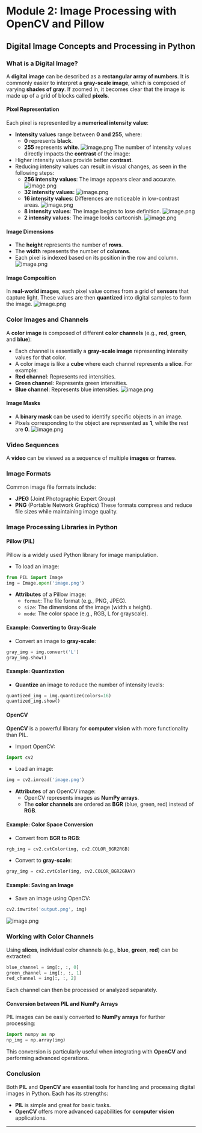 

# Module 2: Image Processing with OpenCV and Pillow
## Digital Image Concepts and Processing in Python
### What is a Digital Image?
A **digital image** can be described as a **rectangular array of numbers**. It is commonly easier to interpret a **gray-scale image**, which is composed of varying **shades of gray**. If zoomed in, it becomes clear that the image is made up of a grid of blocks called **pixels**.
#### Pixel Representation
Each pixel is represented by a **numerical intensity value**:
- **Intensity values** range between **0 and 255**, where:
	- **0** represents **black**.
	- **255** represents **white**.
![image.png](https://prod-files-secure.s3.us-west-2.amazonaws.com/03e82b26-cccb-4906-bb56-adabcbdc0655/fa1bb4aa-313a-44c2-a7b3-7fa4a8432b08/image.png?X-Amz-Algorithm=AWS4-HMAC-SHA256&X-Amz-Content-Sha256=UNSIGNED-PAYLOAD&X-Amz-Credential=ASIAZI2LB466UR24JTSO%2F20250207%2Fus-west-2%2Fs3%2Faws4_request&X-Amz-Date=20250207T191116Z&X-Amz-Expires=3600&X-Amz-Security-Token=IQoJb3JpZ2luX2VjEGIaCXVzLXdlc3QtMiJHMEUCIQCxDQ3rosJzCYN6LfyueuK5IohqLlH5WAGNEAQujCC4vwIgcA6Nad85ohVyT1Ya7etDZZAV%2FSPVHObPGbR1LNSaa9cq%2FwMIexAAGgw2Mzc0MjMxODM4MDUiDAgdDmvTnIVvcM7ueSrcAywlIY4w0mlZT2bOMzlKFssOCkkeNxCuoEmiylwvy926At612dVGNhip7FAyyT%2FR9ELANk76RWgwBGxsd7mVSwnr2TU%2FBDZ43rtBuEGIJchGB%2FRmBOh3eL13Bxvn7JWcnzOb1rddoWtIcFYD%2BuA%2BvFqNVmev0hA4buhjLhHCd4jIfBdeLpfzlcvp2pPNl3pF34IwuY5Z%2BurDK6NHUbgkSERx%2Fb5kqBPK2JtdaGCuNNQeqThIDiqvKVXugUsKHykteG8yk%2F26hzH8ZaTNmV566X1E7%2FiAOVXnhaWMuoQjS1x4qYZ9fPPq0mzhGDkTnS7b02oowRStWNels9SADCLMf1iQcnx%2FZqPadlif%2Fd7ZgGEI9qDfdAvL0nkBGn%2BbJbiGREbi3p%2BEEZHZEILP14FnpS0woEGqJnu61df2WtdapC8AX%2FHp7M%2B1yUIxo%2B8JneVEWCUe8HgqR4jYQOi1qs%2Bv5PiKD7LCFSJzijgWwQ223qm20zu0%2By7dEH2ylEKDxFz3z8fgVPf2gMB%2Br1J0m7Q%2BH%2FsKBUwoaTPdWQZgGzR5zQA4Ecs7cCZB3Ffd33WTMz%2FXHIT%2FvZokKV3%2FqM4TnyzRo1b8jEUhWZoGn8c0Q4cEklQXlOBpu1hjz2ncA7I8MNWZmb0GOqUBQnnF5CBtCWb770byRtGULdQa8KQ8gpHV6DKEQ3D2IP7d1m1R6ZkM6KjtT79ae%2Bn7XGAdJiitIEud8eRb8uVb6IAaD4oHIck2E50p4pX%2Bnw2H509Cjgl3SHZFgdzv69%2Be%2BwrLlpr0SEWIOKYUvml0cwB8BfdPoLIxdfQWb2gZGgsTl3waj2G8txjBBpHNoWRzZTDS7hL3tG7gniHpYd9EK4Pnikhu&X-Amz-Signature=17f5615d0cf7123e1be025e50ce02c7cfdc2594cfbd82eb462f684eb9d8fad45&X-Amz-SignedHeaders=host&x-id=GetObject)
The number of intensity values directly impacts the **contrast** of the image:
- Higher intensity values provide better **contrast**.
- Reducing intensity values can result in visual changes, as seen in the following steps:
	- **256 intensity values**: The image appears clear and accurate.
![image.png](https://prod-files-secure.s3.us-west-2.amazonaws.com/03e82b26-cccb-4906-bb56-adabcbdc0655/0de7dfb4-99dc-4b87-8932-5165b3c3b775/image.png?X-Amz-Algorithm=AWS4-HMAC-SHA256&X-Amz-Content-Sha256=UNSIGNED-PAYLOAD&X-Amz-Credential=ASIAZI2LB466ZT3ANH6J%2F20250207%2Fus-west-2%2Fs3%2Faws4_request&X-Amz-Date=20250207T191116Z&X-Amz-Expires=3600&X-Amz-Security-Token=IQoJb3JpZ2luX2VjEGIaCXVzLXdlc3QtMiJHMEUCIQDjIGWrld0Jo1yZdZmiy9BOPHG7q0Bc7GfTW3eDvdeCWgIgCvaoA1Oe%2BmLMreU%2Fm2aYvSuAse%2B9rTrEVxOIjMKJqrMq%2FwMIexAAGgw2Mzc0MjMxODM4MDUiDBgbFfpfntlZWX3BnyrcA%2BHY3pZDdlUfOnDcBKXRHsczL7yWGSCdHGAwFvBggXXrvolQEHKzrL2hyPtd748evS1pw7EBWNx059IhxdPUKgjXY5572qJ3zs%2BXSDYT2axE7w5GBCzQLiGzlgomPx9hs2VwJxD0HY%2BVvLr2cx%2B3JfO57kykRXqWIAv%2BET23SiocNWvSrOnk3RCVowZ0zcyIIhurbnu6EVU9Dc7Gt3RT7JSxRL%2BsXOXqdbo2iGqAYn4YcR89CvIFx2aHXpEWLxfdH%2BYAIuOSFdDFJpVAPnolX6A0JQsLpLuKpkFIF9wxaLPrlbBALL6iQCW1es2dn7JJRWafauaTxudFIjnffSAP7xcKZAkNb42vWhuJk1HyquczT%2B3siNvXdjKctBGJ4IYiYoOup2X%2F6cvcjhhegH0YR6y3xyN2MXarJJK1jpB6np8D0Clts%2FrZU%2B6IFiFvTx7lrNlOjzHVmYMpRyq5B15gzyvMLhGRlENKgF4AMmHRHshju3qq%2BSQxnPiGHnIquqvD7vJtnnEifA1%2FH6oJ7tniVbWsC7YKUvBNZ7tjJlkgIJWWQEqoRkDVZyYi8JYbi0NY5ZpB9Tlk%2FPAEyNtG6AdKs6xvhVpc%2FGDDK5dV1lj0nfd31%2FTZPCExOZNoDq6wMJiZmb0GOqUByZKiNj7ibwdc1Lw0NIPKbusPJgoVoW7%2FiMoRzOsF2tMK%2FQmbsuUqmhwTDJU6D1DCXZweN%2FswBwYSWaaLj1z5aqHTUdzU9G9EL2QLwCoIS3gSqOzdsn9QhSMgcTfvZUtiWCVH%2BuiahgoM%2BVOpFEJsZp8HMRf%2Bcpv0%2FshYQjUDKku8mDp3bo2JQym91QDeC6R%2BDximq15uOibFQ%2B6Pf6cmpNZnM3mD&X-Amz-Signature=9f5d28e98dcbc8fbfe85705d134d82f878f82a71758109381e551992bee59cc3&X-Amz-SignedHeaders=host&x-id=GetObject)
	- **32 intensity values:**
![image.png](https://prod-files-secure.s3.us-west-2.amazonaws.com/03e82b26-cccb-4906-bb56-adabcbdc0655/7eb81f08-b190-4c5a-ba2b-2a498a15b2c4/image.png?X-Amz-Algorithm=AWS4-HMAC-SHA256&X-Amz-Content-Sha256=UNSIGNED-PAYLOAD&X-Amz-Credential=ASIAZI2LB466ZT3ANH6J%2F20250207%2Fus-west-2%2Fs3%2Faws4_request&X-Amz-Date=20250207T191116Z&X-Amz-Expires=3600&X-Amz-Security-Token=IQoJb3JpZ2luX2VjEGIaCXVzLXdlc3QtMiJHMEUCIQDjIGWrld0Jo1yZdZmiy9BOPHG7q0Bc7GfTW3eDvdeCWgIgCvaoA1Oe%2BmLMreU%2Fm2aYvSuAse%2B9rTrEVxOIjMKJqrMq%2FwMIexAAGgw2Mzc0MjMxODM4MDUiDBgbFfpfntlZWX3BnyrcA%2BHY3pZDdlUfOnDcBKXRHsczL7yWGSCdHGAwFvBggXXrvolQEHKzrL2hyPtd748evS1pw7EBWNx059IhxdPUKgjXY5572qJ3zs%2BXSDYT2axE7w5GBCzQLiGzlgomPx9hs2VwJxD0HY%2BVvLr2cx%2B3JfO57kykRXqWIAv%2BET23SiocNWvSrOnk3RCVowZ0zcyIIhurbnu6EVU9Dc7Gt3RT7JSxRL%2BsXOXqdbo2iGqAYn4YcR89CvIFx2aHXpEWLxfdH%2BYAIuOSFdDFJpVAPnolX6A0JQsLpLuKpkFIF9wxaLPrlbBALL6iQCW1es2dn7JJRWafauaTxudFIjnffSAP7xcKZAkNb42vWhuJk1HyquczT%2B3siNvXdjKctBGJ4IYiYoOup2X%2F6cvcjhhegH0YR6y3xyN2MXarJJK1jpB6np8D0Clts%2FrZU%2B6IFiFvTx7lrNlOjzHVmYMpRyq5B15gzyvMLhGRlENKgF4AMmHRHshju3qq%2BSQxnPiGHnIquqvD7vJtnnEifA1%2FH6oJ7tniVbWsC7YKUvBNZ7tjJlkgIJWWQEqoRkDVZyYi8JYbi0NY5ZpB9Tlk%2FPAEyNtG6AdKs6xvhVpc%2FGDDK5dV1lj0nfd31%2FTZPCExOZNoDq6wMJiZmb0GOqUByZKiNj7ibwdc1Lw0NIPKbusPJgoVoW7%2FiMoRzOsF2tMK%2FQmbsuUqmhwTDJU6D1DCXZweN%2FswBwYSWaaLj1z5aqHTUdzU9G9EL2QLwCoIS3gSqOzdsn9QhSMgcTfvZUtiWCVH%2BuiahgoM%2BVOpFEJsZp8HMRf%2Bcpv0%2FshYQjUDKku8mDp3bo2JQym91QDeC6R%2BDximq15uOibFQ%2B6Pf6cmpNZnM3mD&X-Amz-Signature=02e2a29c270f65378e9e1d027570adc70e6843254015988e7f885a9f0b5c27ff&X-Amz-SignedHeaders=host&x-id=GetObject)
	- **16 intensity values**: Differences are noticeable in low-contrast areas.
![image.png](https://prod-files-secure.s3.us-west-2.amazonaws.com/03e82b26-cccb-4906-bb56-adabcbdc0655/6bf56d44-9a14-4b7b-98c2-1f00b8630f0c/image.png?X-Amz-Algorithm=AWS4-HMAC-SHA256&X-Amz-Content-Sha256=UNSIGNED-PAYLOAD&X-Amz-Credential=ASIAZI2LB466ZT3ANH6J%2F20250207%2Fus-west-2%2Fs3%2Faws4_request&X-Amz-Date=20250207T191116Z&X-Amz-Expires=3600&X-Amz-Security-Token=IQoJb3JpZ2luX2VjEGIaCXVzLXdlc3QtMiJHMEUCIQDjIGWrld0Jo1yZdZmiy9BOPHG7q0Bc7GfTW3eDvdeCWgIgCvaoA1Oe%2BmLMreU%2Fm2aYvSuAse%2B9rTrEVxOIjMKJqrMq%2FwMIexAAGgw2Mzc0MjMxODM4MDUiDBgbFfpfntlZWX3BnyrcA%2BHY3pZDdlUfOnDcBKXRHsczL7yWGSCdHGAwFvBggXXrvolQEHKzrL2hyPtd748evS1pw7EBWNx059IhxdPUKgjXY5572qJ3zs%2BXSDYT2axE7w5GBCzQLiGzlgomPx9hs2VwJxD0HY%2BVvLr2cx%2B3JfO57kykRXqWIAv%2BET23SiocNWvSrOnk3RCVowZ0zcyIIhurbnu6EVU9Dc7Gt3RT7JSxRL%2BsXOXqdbo2iGqAYn4YcR89CvIFx2aHXpEWLxfdH%2BYAIuOSFdDFJpVAPnolX6A0JQsLpLuKpkFIF9wxaLPrlbBALL6iQCW1es2dn7JJRWafauaTxudFIjnffSAP7xcKZAkNb42vWhuJk1HyquczT%2B3siNvXdjKctBGJ4IYiYoOup2X%2F6cvcjhhegH0YR6y3xyN2MXarJJK1jpB6np8D0Clts%2FrZU%2B6IFiFvTx7lrNlOjzHVmYMpRyq5B15gzyvMLhGRlENKgF4AMmHRHshju3qq%2BSQxnPiGHnIquqvD7vJtnnEifA1%2FH6oJ7tniVbWsC7YKUvBNZ7tjJlkgIJWWQEqoRkDVZyYi8JYbi0NY5ZpB9Tlk%2FPAEyNtG6AdKs6xvhVpc%2FGDDK5dV1lj0nfd31%2FTZPCExOZNoDq6wMJiZmb0GOqUByZKiNj7ibwdc1Lw0NIPKbusPJgoVoW7%2FiMoRzOsF2tMK%2FQmbsuUqmhwTDJU6D1DCXZweN%2FswBwYSWaaLj1z5aqHTUdzU9G9EL2QLwCoIS3gSqOzdsn9QhSMgcTfvZUtiWCVH%2BuiahgoM%2BVOpFEJsZp8HMRf%2Bcpv0%2FshYQjUDKku8mDp3bo2JQym91QDeC6R%2BDximq15uOibFQ%2B6Pf6cmpNZnM3mD&X-Amz-Signature=8589b14a51e39a87ace6499e4831b914b6d7088f7393aac833ac21d8b4c057ef&X-Amz-SignedHeaders=host&x-id=GetObject)
	- **8 intensity values**: The image begins to lose definition.
![image.png](https://prod-files-secure.s3.us-west-2.amazonaws.com/03e82b26-cccb-4906-bb56-adabcbdc0655/cca05878-ca1a-43e0-8bec-1d146756f9ae/image.png?X-Amz-Algorithm=AWS4-HMAC-SHA256&X-Amz-Content-Sha256=UNSIGNED-PAYLOAD&X-Amz-Credential=ASIAZI2LB466ZT3ANH6J%2F20250207%2Fus-west-2%2Fs3%2Faws4_request&X-Amz-Date=20250207T191116Z&X-Amz-Expires=3600&X-Amz-Security-Token=IQoJb3JpZ2luX2VjEGIaCXVzLXdlc3QtMiJHMEUCIQDjIGWrld0Jo1yZdZmiy9BOPHG7q0Bc7GfTW3eDvdeCWgIgCvaoA1Oe%2BmLMreU%2Fm2aYvSuAse%2B9rTrEVxOIjMKJqrMq%2FwMIexAAGgw2Mzc0MjMxODM4MDUiDBgbFfpfntlZWX3BnyrcA%2BHY3pZDdlUfOnDcBKXRHsczL7yWGSCdHGAwFvBggXXrvolQEHKzrL2hyPtd748evS1pw7EBWNx059IhxdPUKgjXY5572qJ3zs%2BXSDYT2axE7w5GBCzQLiGzlgomPx9hs2VwJxD0HY%2BVvLr2cx%2B3JfO57kykRXqWIAv%2BET23SiocNWvSrOnk3RCVowZ0zcyIIhurbnu6EVU9Dc7Gt3RT7JSxRL%2BsXOXqdbo2iGqAYn4YcR89CvIFx2aHXpEWLxfdH%2BYAIuOSFdDFJpVAPnolX6A0JQsLpLuKpkFIF9wxaLPrlbBALL6iQCW1es2dn7JJRWafauaTxudFIjnffSAP7xcKZAkNb42vWhuJk1HyquczT%2B3siNvXdjKctBGJ4IYiYoOup2X%2F6cvcjhhegH0YR6y3xyN2MXarJJK1jpB6np8D0Clts%2FrZU%2B6IFiFvTx7lrNlOjzHVmYMpRyq5B15gzyvMLhGRlENKgF4AMmHRHshju3qq%2BSQxnPiGHnIquqvD7vJtnnEifA1%2FH6oJ7tniVbWsC7YKUvBNZ7tjJlkgIJWWQEqoRkDVZyYi8JYbi0NY5ZpB9Tlk%2FPAEyNtG6AdKs6xvhVpc%2FGDDK5dV1lj0nfd31%2FTZPCExOZNoDq6wMJiZmb0GOqUByZKiNj7ibwdc1Lw0NIPKbusPJgoVoW7%2FiMoRzOsF2tMK%2FQmbsuUqmhwTDJU6D1DCXZweN%2FswBwYSWaaLj1z5aqHTUdzU9G9EL2QLwCoIS3gSqOzdsn9QhSMgcTfvZUtiWCVH%2BuiahgoM%2BVOpFEJsZp8HMRf%2Bcpv0%2FshYQjUDKku8mDp3bo2JQym91QDeC6R%2BDximq15uOibFQ%2B6Pf6cmpNZnM3mD&X-Amz-Signature=e62aa6b7296b237e20ed4a6735a4d3c7aff442aaf476e43e2f817b5a70e42919&X-Amz-SignedHeaders=host&x-id=GetObject)
	- **2 intensity values**: The image looks cartoonish.
![image.png](https://prod-files-secure.s3.us-west-2.amazonaws.com/03e82b26-cccb-4906-bb56-adabcbdc0655/12da64d7-6b97-44e0-bc2c-52b9c47ce212/image.png?X-Amz-Algorithm=AWS4-HMAC-SHA256&X-Amz-Content-Sha256=UNSIGNED-PAYLOAD&X-Amz-Credential=ASIAZI2LB466ZT3ANH6J%2F20250207%2Fus-west-2%2Fs3%2Faws4_request&X-Amz-Date=20250207T191116Z&X-Amz-Expires=3600&X-Amz-Security-Token=IQoJb3JpZ2luX2VjEGIaCXVzLXdlc3QtMiJHMEUCIQDjIGWrld0Jo1yZdZmiy9BOPHG7q0Bc7GfTW3eDvdeCWgIgCvaoA1Oe%2BmLMreU%2Fm2aYvSuAse%2B9rTrEVxOIjMKJqrMq%2FwMIexAAGgw2Mzc0MjMxODM4MDUiDBgbFfpfntlZWX3BnyrcA%2BHY3pZDdlUfOnDcBKXRHsczL7yWGSCdHGAwFvBggXXrvolQEHKzrL2hyPtd748evS1pw7EBWNx059IhxdPUKgjXY5572qJ3zs%2BXSDYT2axE7w5GBCzQLiGzlgomPx9hs2VwJxD0HY%2BVvLr2cx%2B3JfO57kykRXqWIAv%2BET23SiocNWvSrOnk3RCVowZ0zcyIIhurbnu6EVU9Dc7Gt3RT7JSxRL%2BsXOXqdbo2iGqAYn4YcR89CvIFx2aHXpEWLxfdH%2BYAIuOSFdDFJpVAPnolX6A0JQsLpLuKpkFIF9wxaLPrlbBALL6iQCW1es2dn7JJRWafauaTxudFIjnffSAP7xcKZAkNb42vWhuJk1HyquczT%2B3siNvXdjKctBGJ4IYiYoOup2X%2F6cvcjhhegH0YR6y3xyN2MXarJJK1jpB6np8D0Clts%2FrZU%2B6IFiFvTx7lrNlOjzHVmYMpRyq5B15gzyvMLhGRlENKgF4AMmHRHshju3qq%2BSQxnPiGHnIquqvD7vJtnnEifA1%2FH6oJ7tniVbWsC7YKUvBNZ7tjJlkgIJWWQEqoRkDVZyYi8JYbi0NY5ZpB9Tlk%2FPAEyNtG6AdKs6xvhVpc%2FGDDK5dV1lj0nfd31%2FTZPCExOZNoDq6wMJiZmb0GOqUByZKiNj7ibwdc1Lw0NIPKbusPJgoVoW7%2FiMoRzOsF2tMK%2FQmbsuUqmhwTDJU6D1DCXZweN%2FswBwYSWaaLj1z5aqHTUdzU9G9EL2QLwCoIS3gSqOzdsn9QhSMgcTfvZUtiWCVH%2BuiahgoM%2BVOpFEJsZp8HMRf%2Bcpv0%2FshYQjUDKku8mDp3bo2JQym91QDeC6R%2BDximq15uOibFQ%2B6Pf6cmpNZnM3mD&X-Amz-Signature=0ae9a256672f9600b6d8db5898d9536fbc41a933bce072da7a8b6a6840d575a5&X-Amz-SignedHeaders=host&x-id=GetObject)
#### Image Dimensions
- The **height** represents the number of **rows**.
- The **width** represents the number of **columns**.
- Each pixel is indexed based on its position in the row and column.
![image.png](https://prod-files-secure.s3.us-west-2.amazonaws.com/03e82b26-cccb-4906-bb56-adabcbdc0655/ff056335-e79e-4491-b508-30cd45b6c194/image.png?X-Amz-Algorithm=AWS4-HMAC-SHA256&X-Amz-Content-Sha256=UNSIGNED-PAYLOAD&X-Amz-Credential=ASIAZI2LB466UR24JTSO%2F20250207%2Fus-west-2%2Fs3%2Faws4_request&X-Amz-Date=20250207T191116Z&X-Amz-Expires=3600&X-Amz-Security-Token=IQoJb3JpZ2luX2VjEGIaCXVzLXdlc3QtMiJHMEUCIQCxDQ3rosJzCYN6LfyueuK5IohqLlH5WAGNEAQujCC4vwIgcA6Nad85ohVyT1Ya7etDZZAV%2FSPVHObPGbR1LNSaa9cq%2FwMIexAAGgw2Mzc0MjMxODM4MDUiDAgdDmvTnIVvcM7ueSrcAywlIY4w0mlZT2bOMzlKFssOCkkeNxCuoEmiylwvy926At612dVGNhip7FAyyT%2FR9ELANk76RWgwBGxsd7mVSwnr2TU%2FBDZ43rtBuEGIJchGB%2FRmBOh3eL13Bxvn7JWcnzOb1rddoWtIcFYD%2BuA%2BvFqNVmev0hA4buhjLhHCd4jIfBdeLpfzlcvp2pPNl3pF34IwuY5Z%2BurDK6NHUbgkSERx%2Fb5kqBPK2JtdaGCuNNQeqThIDiqvKVXugUsKHykteG8yk%2F26hzH8ZaTNmV566X1E7%2FiAOVXnhaWMuoQjS1x4qYZ9fPPq0mzhGDkTnS7b02oowRStWNels9SADCLMf1iQcnx%2FZqPadlif%2Fd7ZgGEI9qDfdAvL0nkBGn%2BbJbiGREbi3p%2BEEZHZEILP14FnpS0woEGqJnu61df2WtdapC8AX%2FHp7M%2B1yUIxo%2B8JneVEWCUe8HgqR4jYQOi1qs%2Bv5PiKD7LCFSJzijgWwQ223qm20zu0%2By7dEH2ylEKDxFz3z8fgVPf2gMB%2Br1J0m7Q%2BH%2FsKBUwoaTPdWQZgGzR5zQA4Ecs7cCZB3Ffd33WTMz%2FXHIT%2FvZokKV3%2FqM4TnyzRo1b8jEUhWZoGn8c0Q4cEklQXlOBpu1hjz2ncA7I8MNWZmb0GOqUBQnnF5CBtCWb770byRtGULdQa8KQ8gpHV6DKEQ3D2IP7d1m1R6ZkM6KjtT79ae%2Bn7XGAdJiitIEud8eRb8uVb6IAaD4oHIck2E50p4pX%2Bnw2H509Cjgl3SHZFgdzv69%2Be%2BwrLlpr0SEWIOKYUvml0cwB8BfdPoLIxdfQWb2gZGgsTl3waj2G8txjBBpHNoWRzZTDS7hL3tG7gniHpYd9EK4Pnikhu&X-Amz-Signature=3424c4783866045b9a70191a7d8993cd734146ead5c0ae493e57cdfbe178b1ef&X-Amz-SignedHeaders=host&x-id=GetObject)
#### Image Composition
In **real-world images**, each pixel value comes from a grid of **sensors** that capture light. These values are then **quantized** into digital samples to form the image.
![image.png](https://prod-files-secure.s3.us-west-2.amazonaws.com/03e82b26-cccb-4906-bb56-adabcbdc0655/0c721ea0-409b-4d32-b630-a00d6f170d18/image.png?X-Amz-Algorithm=AWS4-HMAC-SHA256&X-Amz-Content-Sha256=UNSIGNED-PAYLOAD&X-Amz-Credential=ASIAZI2LB466UR24JTSO%2F20250207%2Fus-west-2%2Fs3%2Faws4_request&X-Amz-Date=20250207T191116Z&X-Amz-Expires=3600&X-Amz-Security-Token=IQoJb3JpZ2luX2VjEGIaCXVzLXdlc3QtMiJHMEUCIQCxDQ3rosJzCYN6LfyueuK5IohqLlH5WAGNEAQujCC4vwIgcA6Nad85ohVyT1Ya7etDZZAV%2FSPVHObPGbR1LNSaa9cq%2FwMIexAAGgw2Mzc0MjMxODM4MDUiDAgdDmvTnIVvcM7ueSrcAywlIY4w0mlZT2bOMzlKFssOCkkeNxCuoEmiylwvy926At612dVGNhip7FAyyT%2FR9ELANk76RWgwBGxsd7mVSwnr2TU%2FBDZ43rtBuEGIJchGB%2FRmBOh3eL13Bxvn7JWcnzOb1rddoWtIcFYD%2BuA%2BvFqNVmev0hA4buhjLhHCd4jIfBdeLpfzlcvp2pPNl3pF34IwuY5Z%2BurDK6NHUbgkSERx%2Fb5kqBPK2JtdaGCuNNQeqThIDiqvKVXugUsKHykteG8yk%2F26hzH8ZaTNmV566X1E7%2FiAOVXnhaWMuoQjS1x4qYZ9fPPq0mzhGDkTnS7b02oowRStWNels9SADCLMf1iQcnx%2FZqPadlif%2Fd7ZgGEI9qDfdAvL0nkBGn%2BbJbiGREbi3p%2BEEZHZEILP14FnpS0woEGqJnu61df2WtdapC8AX%2FHp7M%2B1yUIxo%2B8JneVEWCUe8HgqR4jYQOi1qs%2Bv5PiKD7LCFSJzijgWwQ223qm20zu0%2By7dEH2ylEKDxFz3z8fgVPf2gMB%2Br1J0m7Q%2BH%2FsKBUwoaTPdWQZgGzR5zQA4Ecs7cCZB3Ffd33WTMz%2FXHIT%2FvZokKV3%2FqM4TnyzRo1b8jEUhWZoGn8c0Q4cEklQXlOBpu1hjz2ncA7I8MNWZmb0GOqUBQnnF5CBtCWb770byRtGULdQa8KQ8gpHV6DKEQ3D2IP7d1m1R6ZkM6KjtT79ae%2Bn7XGAdJiitIEud8eRb8uVb6IAaD4oHIck2E50p4pX%2Bnw2H509Cjgl3SHZFgdzv69%2Be%2BwrLlpr0SEWIOKYUvml0cwB8BfdPoLIxdfQWb2gZGgsTl3waj2G8txjBBpHNoWRzZTDS7hL3tG7gniHpYd9EK4Pnikhu&X-Amz-Signature=b05601caafdc6e225a533ba90cc1d05333bd083a8c5d321ff13c6c440dd52079&X-Amz-SignedHeaders=host&x-id=GetObject)
### Color Images and Channels
A **color image** is composed of different **color channels** (e.g., **red**, **green**, and **blue**):
- Each channel is essentially a **gray-scale image** representing intensity values for that color.
- A color image is like a **cube** where each channel represents a **slice**.
For example:
- **Red channel**: Represents red intensities.
- **Green channel**: Represents green intensities.
- **Blue channel**: Represents blue intensities.
![image.png](https://prod-files-secure.s3.us-west-2.amazonaws.com/03e82b26-cccb-4906-bb56-adabcbdc0655/c0cc17c9-842f-413f-82e8-f3f44278cf74/image.png?X-Amz-Algorithm=AWS4-HMAC-SHA256&X-Amz-Content-Sha256=UNSIGNED-PAYLOAD&X-Amz-Credential=ASIAZI2LB466UR24JTSO%2F20250207%2Fus-west-2%2Fs3%2Faws4_request&X-Amz-Date=20250207T191116Z&X-Amz-Expires=3600&X-Amz-Security-Token=IQoJb3JpZ2luX2VjEGIaCXVzLXdlc3QtMiJHMEUCIQCxDQ3rosJzCYN6LfyueuK5IohqLlH5WAGNEAQujCC4vwIgcA6Nad85ohVyT1Ya7etDZZAV%2FSPVHObPGbR1LNSaa9cq%2FwMIexAAGgw2Mzc0MjMxODM4MDUiDAgdDmvTnIVvcM7ueSrcAywlIY4w0mlZT2bOMzlKFssOCkkeNxCuoEmiylwvy926At612dVGNhip7FAyyT%2FR9ELANk76RWgwBGxsd7mVSwnr2TU%2FBDZ43rtBuEGIJchGB%2FRmBOh3eL13Bxvn7JWcnzOb1rddoWtIcFYD%2BuA%2BvFqNVmev0hA4buhjLhHCd4jIfBdeLpfzlcvp2pPNl3pF34IwuY5Z%2BurDK6NHUbgkSERx%2Fb5kqBPK2JtdaGCuNNQeqThIDiqvKVXugUsKHykteG8yk%2F26hzH8ZaTNmV566X1E7%2FiAOVXnhaWMuoQjS1x4qYZ9fPPq0mzhGDkTnS7b02oowRStWNels9SADCLMf1iQcnx%2FZqPadlif%2Fd7ZgGEI9qDfdAvL0nkBGn%2BbJbiGREbi3p%2BEEZHZEILP14FnpS0woEGqJnu61df2WtdapC8AX%2FHp7M%2B1yUIxo%2B8JneVEWCUe8HgqR4jYQOi1qs%2Bv5PiKD7LCFSJzijgWwQ223qm20zu0%2By7dEH2ylEKDxFz3z8fgVPf2gMB%2Br1J0m7Q%2BH%2FsKBUwoaTPdWQZgGzR5zQA4Ecs7cCZB3Ffd33WTMz%2FXHIT%2FvZokKV3%2FqM4TnyzRo1b8jEUhWZoGn8c0Q4cEklQXlOBpu1hjz2ncA7I8MNWZmb0GOqUBQnnF5CBtCWb770byRtGULdQa8KQ8gpHV6DKEQ3D2IP7d1m1R6ZkM6KjtT79ae%2Bn7XGAdJiitIEud8eRb8uVb6IAaD4oHIck2E50p4pX%2Bnw2H509Cjgl3SHZFgdzv69%2Be%2BwrLlpr0SEWIOKYUvml0cwB8BfdPoLIxdfQWb2gZGgsTl3waj2G8txjBBpHNoWRzZTDS7hL3tG7gniHpYd9EK4Pnikhu&X-Amz-Signature=65d5e61dcf8363f3de0429d16e832b8e5679d0cfcc7dc5bfac54625be4002f08&X-Amz-SignedHeaders=host&x-id=GetObject)
#### Image Masks
- A **binary mask** can be used to identify specific objects in an image.
- Pixels corresponding to the object are represented as **1**, while the rest are **0**.
![image.png](https://prod-files-secure.s3.us-west-2.amazonaws.com/03e82b26-cccb-4906-bb56-adabcbdc0655/667eab4d-d19d-4618-81d0-663b6beb002c/image.png?X-Amz-Algorithm=AWS4-HMAC-SHA256&X-Amz-Content-Sha256=UNSIGNED-PAYLOAD&X-Amz-Credential=ASIAZI2LB466UR24JTSO%2F20250207%2Fus-west-2%2Fs3%2Faws4_request&X-Amz-Date=20250207T191116Z&X-Amz-Expires=3600&X-Amz-Security-Token=IQoJb3JpZ2luX2VjEGIaCXVzLXdlc3QtMiJHMEUCIQCxDQ3rosJzCYN6LfyueuK5IohqLlH5WAGNEAQujCC4vwIgcA6Nad85ohVyT1Ya7etDZZAV%2FSPVHObPGbR1LNSaa9cq%2FwMIexAAGgw2Mzc0MjMxODM4MDUiDAgdDmvTnIVvcM7ueSrcAywlIY4w0mlZT2bOMzlKFssOCkkeNxCuoEmiylwvy926At612dVGNhip7FAyyT%2FR9ELANk76RWgwBGxsd7mVSwnr2TU%2FBDZ43rtBuEGIJchGB%2FRmBOh3eL13Bxvn7JWcnzOb1rddoWtIcFYD%2BuA%2BvFqNVmev0hA4buhjLhHCd4jIfBdeLpfzlcvp2pPNl3pF34IwuY5Z%2BurDK6NHUbgkSERx%2Fb5kqBPK2JtdaGCuNNQeqThIDiqvKVXugUsKHykteG8yk%2F26hzH8ZaTNmV566X1E7%2FiAOVXnhaWMuoQjS1x4qYZ9fPPq0mzhGDkTnS7b02oowRStWNels9SADCLMf1iQcnx%2FZqPadlif%2Fd7ZgGEI9qDfdAvL0nkBGn%2BbJbiGREbi3p%2BEEZHZEILP14FnpS0woEGqJnu61df2WtdapC8AX%2FHp7M%2B1yUIxo%2B8JneVEWCUe8HgqR4jYQOi1qs%2Bv5PiKD7LCFSJzijgWwQ223qm20zu0%2By7dEH2ylEKDxFz3z8fgVPf2gMB%2Br1J0m7Q%2BH%2FsKBUwoaTPdWQZgGzR5zQA4Ecs7cCZB3Ffd33WTMz%2FXHIT%2FvZokKV3%2FqM4TnyzRo1b8jEUhWZoGn8c0Q4cEklQXlOBpu1hjz2ncA7I8MNWZmb0GOqUBQnnF5CBtCWb770byRtGULdQa8KQ8gpHV6DKEQ3D2IP7d1m1R6ZkM6KjtT79ae%2Bn7XGAdJiitIEud8eRb8uVb6IAaD4oHIck2E50p4pX%2Bnw2H509Cjgl3SHZFgdzv69%2Be%2BwrLlpr0SEWIOKYUvml0cwB8BfdPoLIxdfQWb2gZGgsTl3waj2G8txjBBpHNoWRzZTDS7hL3tG7gniHpYd9EK4Pnikhu&X-Amz-Signature=b60ab5906fbcc5e5e9be98ca94960651c4a697846456df4bb01b28b07096ae36&X-Amz-SignedHeaders=host&x-id=GetObject)
### Video Sequences
A **video** can be viewed as a sequence of multiple **images** or **frames**.
### Image Formats
Common image file formats include:
- **JPEG** (Joint Photographic Expert Group)
- **PNG** (Portable Network Graphics)
These formats compress and reduce file sizes while maintaining image quality.
### Image Processing Libraries in Python
#### Pillow (PIL)
Pillow is a widely used Python library for image manipulation.
- To load an image:
```python
from PIL import Image
img = Image.open('image.png')
```
- **Attributes** of a Pillow image:
	- `format`: The file format (e.g., PNG, JPEG).
	- `size`: The dimensions of the image (width x height).
	- `mode`: The color space (e.g., RGB, L for grayscale).
#### Example: Converting to Gray-Scale
- Convert an image to **gray-scale**:
```python
gray_img = img.convert('L')
gray_img.show()
```
#### Example: Quantization
- **Quantize** an image to reduce the number of intensity levels:
```python
quantized_img = img.quantize(colors=16)
quantized_img.show()
```
#### OpenCV
**OpenCV** is a powerful library for **computer vision** with more functionality than PIL.
- Import OpenCV:
```python
import cv2
```
- Load an image:
```python
img = cv2.imread('image.png')
```
- **Attributes** of an OpenCV image:
	- OpenCV represents images as **NumPy arrays**.
	- The **color channels** are ordered as **BGR** (blue, green, red) instead of **RGB**.
#### Example: Color Space Conversion
- Convert from **BGR to RGB**:
```python
rgb_img = cv2.cvtColor(img, cv2.COLOR_BGR2RGB)
```
- Convert to **gray-scale**:
```python
gray_img = cv2.cvtColor(img, cv2.COLOR_BGR2GRAY)
```
#### Example: Saving an Image
- Save an image using OpenCV:
```python
cv2.imwrite('output.png', img)
```
![image.png](https://prod-files-secure.s3.us-west-2.amazonaws.com/03e82b26-cccb-4906-bb56-adabcbdc0655/25fcc977-54ea-484c-997e-9b6bd016f347/image.png?X-Amz-Algorithm=AWS4-HMAC-SHA256&X-Amz-Content-Sha256=UNSIGNED-PAYLOAD&X-Amz-Credential=ASIAZI2LB466UR24JTSO%2F20250207%2Fus-west-2%2Fs3%2Faws4_request&X-Amz-Date=20250207T191116Z&X-Amz-Expires=3600&X-Amz-Security-Token=IQoJb3JpZ2luX2VjEGIaCXVzLXdlc3QtMiJHMEUCIQCxDQ3rosJzCYN6LfyueuK5IohqLlH5WAGNEAQujCC4vwIgcA6Nad85ohVyT1Ya7etDZZAV%2FSPVHObPGbR1LNSaa9cq%2FwMIexAAGgw2Mzc0MjMxODM4MDUiDAgdDmvTnIVvcM7ueSrcAywlIY4w0mlZT2bOMzlKFssOCkkeNxCuoEmiylwvy926At612dVGNhip7FAyyT%2FR9ELANk76RWgwBGxsd7mVSwnr2TU%2FBDZ43rtBuEGIJchGB%2FRmBOh3eL13Bxvn7JWcnzOb1rddoWtIcFYD%2BuA%2BvFqNVmev0hA4buhjLhHCd4jIfBdeLpfzlcvp2pPNl3pF34IwuY5Z%2BurDK6NHUbgkSERx%2Fb5kqBPK2JtdaGCuNNQeqThIDiqvKVXugUsKHykteG8yk%2F26hzH8ZaTNmV566X1E7%2FiAOVXnhaWMuoQjS1x4qYZ9fPPq0mzhGDkTnS7b02oowRStWNels9SADCLMf1iQcnx%2FZqPadlif%2Fd7ZgGEI9qDfdAvL0nkBGn%2BbJbiGREbi3p%2BEEZHZEILP14FnpS0woEGqJnu61df2WtdapC8AX%2FHp7M%2B1yUIxo%2B8JneVEWCUe8HgqR4jYQOi1qs%2Bv5PiKD7LCFSJzijgWwQ223qm20zu0%2By7dEH2ylEKDxFz3z8fgVPf2gMB%2Br1J0m7Q%2BH%2FsKBUwoaTPdWQZgGzR5zQA4Ecs7cCZB3Ffd33WTMz%2FXHIT%2FvZokKV3%2FqM4TnyzRo1b8jEUhWZoGn8c0Q4cEklQXlOBpu1hjz2ncA7I8MNWZmb0GOqUBQnnF5CBtCWb770byRtGULdQa8KQ8gpHV6DKEQ3D2IP7d1m1R6ZkM6KjtT79ae%2Bn7XGAdJiitIEud8eRb8uVb6IAaD4oHIck2E50p4pX%2Bnw2H509Cjgl3SHZFgdzv69%2Be%2BwrLlpr0SEWIOKYUvml0cwB8BfdPoLIxdfQWb2gZGgsTl3waj2G8txjBBpHNoWRzZTDS7hL3tG7gniHpYd9EK4Pnikhu&X-Amz-Signature=6c8378ecb1c5955857fcb8cd208ae08953995d054ea4873f81fdaa47280886d8&X-Amz-SignedHeaders=host&x-id=GetObject)
### Working with Color Channels
Using **slices**, individual color channels (e.g., **blue**, **green**, **red**) can be extracted:
```python
blue_channel = img[:, :, 0]
green_channel = img[:, :, 1]
red_channel = img[:, :, 2]
```
Each channel can then be processed or analyzed separately.
#### Conversion between PIL and NumPy Arrays
PIL images can be easily converted to **NumPy arrays** for further processing:
```python
import numpy as np
np_img = np.array(img)
```
This conversion is particularly useful when integrating with **OpenCV** and performing advanced operations.
### Conclusion
Both **PIL** and **OpenCV** are essential tools for handling and processing digital images in Python. Each has its strengths:
- **PIL** is simple and great for basic tasks.
- **OpenCV** offers more advanced capabilities for **computer vision** applications.
___


